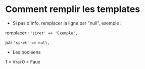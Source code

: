 # Comment remplir les templates

- Si pas d'info, remplacer la ligne par "null", exemple :

remplacer : 
```'siret' => 'Exemple',```

par
```'siret' => null,```

- Les booléens

1 = Vrai
0 = Faux


